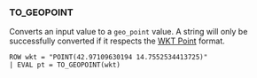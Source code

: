 <!--
This is generated by ESQL’s AbstractFunctionTestCase. Do no edit it. See ../README.md for how to regenerate it.
-->

### TO_GEOPOINT
Converts an input value to a `geo_point` value.
A string will only be successfully converted if it respects the
[WKT Point](https://en.wikipedia.org/wiki/Well-known_text_representation_of_geometry) format.

```esql
ROW wkt = "POINT(42.97109630194 14.7552534413725)"
| EVAL pt = TO_GEOPOINT(wkt)
```
